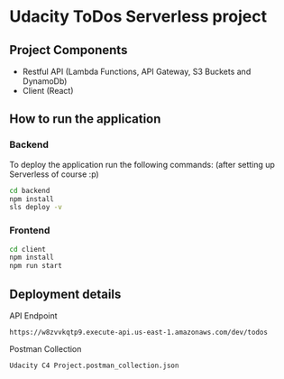 # Udacity ToDos Serverless project

## Project Components
- Restful API (Lambda Functions, API Gateway, S3 Buckets and DynamoDb)
- Client (React)

## How to run the application
### Backend
To deploy the application run the following commands: (after setting up Serverless of course :p)

```bash
cd backend
npm install
sls deploy -v
````
### Frontend
```bash
cd client
npm install
npm run start
```

## Deployment details
API Endpoint
```
https://w8zvvkqtp9.execute-api.us-east-1.amazonaws.com/dev/todos
```
Postman Collection
```
Udacity C4 Project.postman_collection.json
```
